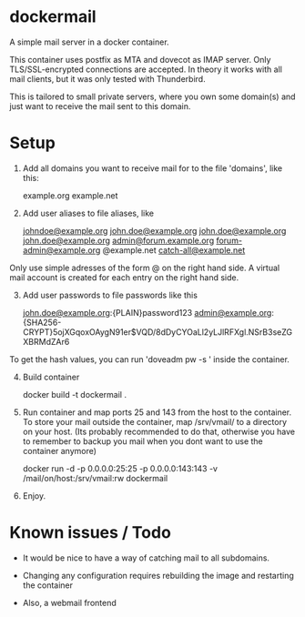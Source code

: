 dockermail
==========

A simple mail server in a docker container.

This container uses postfix as MTA and dovecot as IMAP server. Only TLS/SSL-encrypted
connections are accepted. In theory it works with all mail clients, but
it was only tested with Thunderbird.

This is tailored to small private servers, where you own some domain(s) and
just want to receive the mail sent to this domain. 

Setup
=====


1) Add all domains you want to receive mail for to the file 'domains', like this:

    example.org
    example.net

2) Add user aliases to file aliases, like

    johndoe@example.org	john.doe@example.org
    john.doe@example.org	john.doe@example.org
    admin@forum.example.org	forum-admin@example.org
    @example.net	catch-all@example.net

Only use simple adresses of the form <name>@<domain> on the right hand side.
A virtual mail account is created for each entry on the right hand side.

3) Add user passwords to file passwords like this

    john.doe@example.org:{PLAIN}password123
    admin@example.org:{SHA256-CRYPT}$5$ojXGqoxOAygN91er$VQD/8dDyCYOaLl2yLJlRFXgl.NSrB3seZGXBRMdZAr6

To get the hash values, you can run 'doveadm pw -s <scheme-name>' inside the container.

4) Build container

    docker build -t dockermail .

5) Run container and map ports 25 and 143 from the host to the container.
   To store your mail outside the container, map /srv/vmail/ to
   a directory on your host. (Its probably recommended to do that, otherwise
   you have to remember to backup you mail when you dont want to use the container anymore)

    docker run -d -p 0.0.0.0:25:25 -p 0.0.0.0:143:143 -v /mail/on/host:/srv/vmail:rw dockermail

6) Enjoy.


Known issues / Todo
=================
- It would be nice to have a way of catching mail to all subdomains.

- Changing any configuration requires rebuilding the image and restarting the container

- Also, a webmail frontend
